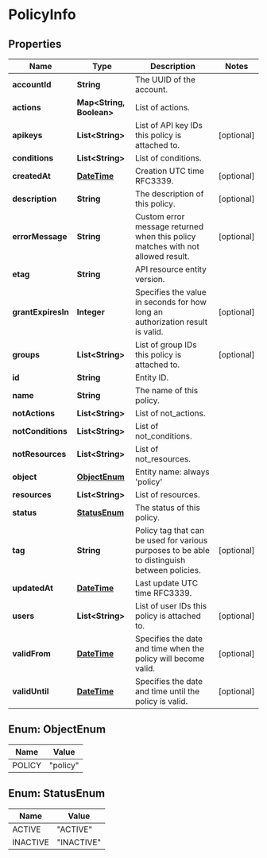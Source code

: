 
# PolicyInfo

## Properties
Name | Type | Description | Notes
------------ | ------------- | ------------- | -------------
**accountId** | **String** | The UUID of the account. | 
**actions** | **Map&lt;String, Boolean&gt;** | List of actions. | 
**apikeys** | **List&lt;String&gt;** | List of API key IDs this policy is attached to. |  [optional]
**conditions** | **List&lt;String&gt;** | List of conditions. | 
**createdAt** | [**DateTime**](DateTime.md) | Creation UTC time RFC3339. |  [optional]
**description** | **String** | The description of this policy. |  [optional]
**errorMessage** | **String** | Custom error message returned when this policy matches with not allowed result. |  [optional]
**etag** | **String** | API resource entity version. | 
**grantExpiresIn** | **Integer** | Specifies the value in seconds for how long an authorization result is valid. |  [optional]
**groups** | **List&lt;String&gt;** | List of group IDs this policy is attached to. |  [optional]
**id** | **String** | Entity ID. | 
**name** | **String** | The name of this policy. | 
**notActions** | **List&lt;String&gt;** | List of not_actions. | 
**notConditions** | **List&lt;String&gt;** | List of not_conditions. | 
**notResources** | **List&lt;String&gt;** | List of not_resources. | 
**object** | [**ObjectEnum**](#ObjectEnum) | Entity name: always &#39;policy&#39; | 
**resources** | **List&lt;String&gt;** | List of resources. | 
**status** | [**StatusEnum**](#StatusEnum) | The status of this policy. | 
**tag** | **String** | Policy tag that can be used for various purposes to be able to distinguish between policies. |  [optional]
**updatedAt** | [**DateTime**](DateTime.md) | Last update UTC time RFC3339. | 
**users** | **List&lt;String&gt;** | List of user IDs this policy is attached to. |  [optional]
**validFrom** | [**DateTime**](DateTime.md) | Specifies the date and time when the policy will become valid. |  [optional]
**validUntil** | [**DateTime**](DateTime.md) | Specifies the date and time until the policy is valid. |  [optional]


<a name="ObjectEnum"></a>
## Enum: ObjectEnum
Name | Value
---- | -----
POLICY | &quot;policy&quot;


<a name="StatusEnum"></a>
## Enum: StatusEnum
Name | Value
---- | -----
ACTIVE | &quot;ACTIVE&quot;
INACTIVE | &quot;INACTIVE&quot;



